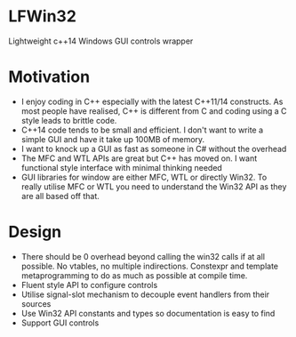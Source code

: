 # LFWin32
Lightweight c++14 Windows GUI controls wrapper

# Motivation
* I enjoy coding in C++ especially with the latest C++11/14 constructs. As most people have realised, C++ is different from C and coding using a C style leads to brittle code.
* C++14 code tends to be small and efficient. I don't want to write a simple GUI and have it take up 100MB of memory.
* I want to knock up a GUI as fast as someone in C# without the overhead
* The MFC and WTL APIs are great but C++ has moved on. I want functional style interface with minimal thinking needed
* GUI libraries for window are either MFC, WTL or directly Win32. To really utilise MFC or WTL you need to understand the Win32 API as they are all based off that.

# Design
* There should be 0 overhead beyond calling the win32 calls if at all possible. No vtables, no multiple indirections. Constexpr and template metaprogramming to do as much as possible at compile time.
* Fluent style API to configure controls 
* Utilise signal-slot mechanism to decouple event handlers from their sources
* Use Win32 API constants and types so documentation is easy to find
* Support GUI controls
